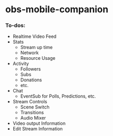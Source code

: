 # obs-mobile-companion

### To-dos:

- Realtime Video Feed
- Stats
  - Stream up time
  - Network
  - Resource Usage
- Activity
  - Followers
  - Subs
  - Donations
  - etc.
- Chat
  - EventSub for Polls, Predictions, etc.
- Stream Controls
  - Scene Switch
  - Transitions
  - Audio Mixer
- Video output Information
- Edit Stream Information
